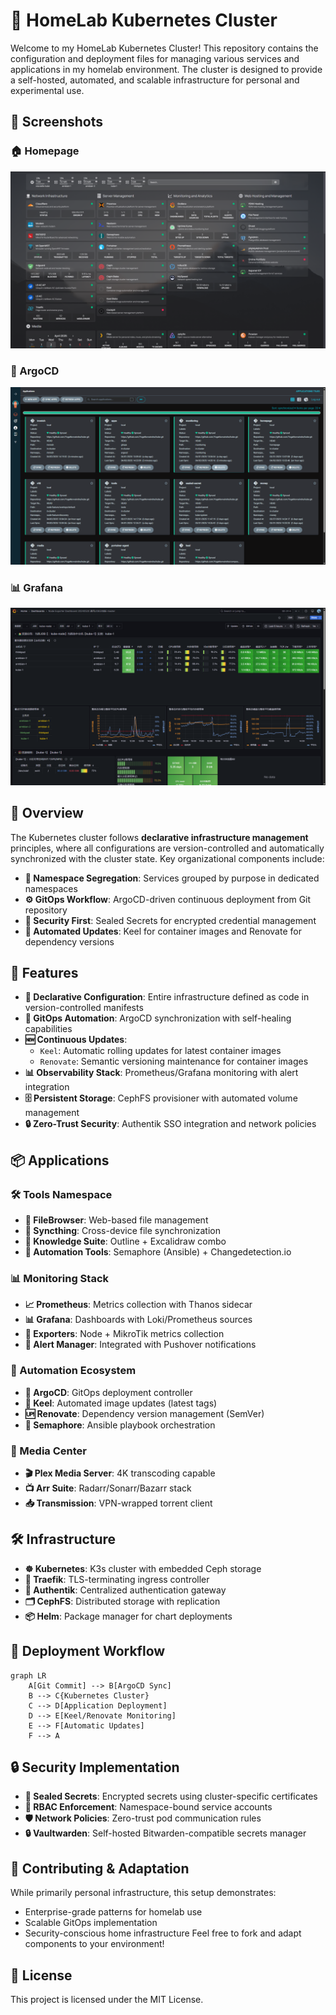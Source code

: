 # 🏡 HomeLab Kubernetes Cluster

Welcome to my HomeLab Kubernetes Cluster! This repository contains the configuration and deployment files for managing various services and applications in my homelab environment. The cluster is designed to provide a self-hosted, automated, and scalable infrastructure for personal and experimental use.

## 📸 Screenshots

### 🏠 Homepage
![Homepage](images/homepage.png)

### 🚀 ArgoCD
![ArgoCD](images/argocd.png)

### 📊 Grafana
![Grafana](images/grafana.png)

## 🌟 Overview

The Kubernetes cluster follows **declarative infrastructure management** principles, where all configurations are version-controlled and automatically synchronized with the cluster state. Key organizational components include:

- **📁 Namespace Segregation**: Services grouped by purpose in dedicated namespaces
- **⚙ GitOps Workflow**: ArgoCD-driven continuous deployment from Git repository
- **🔐 Security First**: Sealed Secrets for encrypted credential management
- **🤖 Automated Updates**: Keel for container images and Renovate for dependency versions

## 🚀 Features

- **📜 Declarative Configuration**: Entire infrastructure defined as code in version-controlled manifests
- **🔄 GitOps Automation**: ArgoCD synchronization with self-healing capabilities
- **🆕 Continuous Updates**: 
  - `Keel`: Automatic rolling updates for latest container images
  - `Renovate`: Semantic versioning maintenance for container images
- **📊 Observability Stack**: Prometheus/Grafana monitoring with alert integration
- **🗄 Persistent Storage**: CephFS provisioner with automated volume management
- **🔒 Zero-Trust Security**: Authentik SSO integration and network policies

## 📦 Applications

### 🛠 Tools Namespace
- **📂 FileBrowser**: Web-based file management
- **🔗 Syncthing**: Cross-device file synchronization
- **📝 Knowledge Suite**: Outline + Excalidraw combo
- **🤖 Automation Tools**: Semaphore (Ansible) + Changedetection.io

### 📊 Monitoring Stack
- **📈 Prometheus**: Metrics collection with Thanos sidecar
- **📊 Grafana**: Dashboards with Loki/Prometheus sources
- **📡 Exporters**: Node + MikroTik metrics collection
- **🚨 Alert Manager**: Integrated with Pushover notifications

### 🤖 Automation Ecosystem
- **🔄 ArgoCD**: GitOps deployment controller
- **🐋 Keel**: Automated image updates (latest tags)
- **🆙 Renovate**: Dependency version management (SemVer)
- **🤖 Semaphore**: Ansible playbook orchestration

### 🎥 Media Center
- **🎬 Plex Media Server**: 4K transcoding capable
- **📺 Arr Suite**: Radarr/Sonarr/Bazarr stack
- **📥 Transmission**: VPN-wrapped torrent client

## 🛠 Infrastructure

- **☸ Kubernetes**: K3s cluster with embedded Ceph storage
- **🚦 Traefik**: TLS-terminating ingress controller
- **🔐 Authentik**: Centralized authentication gateway
- **🗂 CephFS**: Distributed storage with replication
- **📦 Helm**: Package manager for chart deployments

## 📜 Deployment Workflow

```mermaid
graph LR
    A[Git Commit] --> B[ArgoCD Sync]
    B --> C{Kubernetes Cluster}
    C --> D[Application Deployment]
    D --> E[Keel/Renovate Monitoring]
    E --> F[Automatic Updates]
    F --> A
```

## 🔒 Security Implementation

- **🔏 Sealed Secrets**: Encrypted secrets using cluster-specific certificates
- **🔐 RBAC Enforcement**: Namespace-bound service accounts
- **🛡 Network Policies**: Zero-trust pod communication rules
- **🔒 Vaultwarden**: Self-hosted Bitwarden-compatible secrets manager

## 🤝 Contributing & Adaptation
While primarily personal infrastructure, this setup demonstrates:
- Enterprise-grade patterns for homelab use
- Scalable GitOps implementation
- Security-conscious home infrastructure
Feel free to fork and adapt components to your environment!

## 📜 License
This project is licensed under the MIT License.